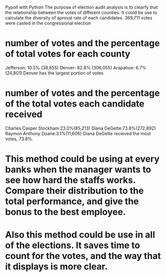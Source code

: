 Pypoll with Python
The purpose of election audit analysis is to clearfy that the relationship between the votes of different counties. It could be use to calculate the diversity of aproval rate of each candidates.
369,711 votes were casted in the congressional election
# number of votes and the percentage of total votes for each county
Jefferson: 10.5% (38,855)
Denver: 82.8% (306,055)
Arapahoe: 6.7% (24,801)
Denver has the largest portion of votes
# number of votes and the percentage of the total votes each candidate received
Charles Casper Stockham:23.0%(85,213)
Diana DeGette:73.8%(272,892)
Raymon Anthony Doane:3.1%(11,606)
Diana DeGette recieved the most votes, 73.8%.
# This method could be using at every banks when the manager wants to see how hard the staffs works. Compare their distribution to the total performance, and give the bonus to the best employee.
# Also this method could be use in all of the elections. It saves time to count for the votes, and the way that it displays is more clear.



